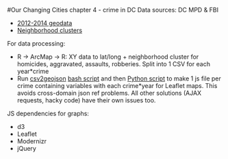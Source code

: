 #Our Changing Cities chapter 4 - crime in DC
Data sources: DC MPD & FBI
* [2012-2014 geodata](http://opendata.dc.gov/datasets?q=crime&sort_by=relevance&geometry=-78.163%2C38.742%2C-75.888%2C39.062)
* [Neighborhood clusters](http://opendata.dc.gov/datasets/f6c703ebe2534fc3800609a07bad8f5b_17?geometry=-77.247%2C38.886%2C-76.758%2C38.967&filterByExtent=true)

For data processing:
* R -> ArcMap -> R: XY data to lat/long + neighborhood cluster for homicides, aggravated, assaults, robberies. Split into 1 CSV for each year*crime
* Run [csv2geojson](https://github.com/mapbox/csv2geojson) [bash script](/scripts/csv2geojson) and then [Python script](/scripts/datajs.py) to make 1 js file per crime containing variables with each crime*year for Leaflet maps. This avoids cross-domain json ref problems. All other solutions (AJAX requests, hacky code) have their own issues too.

JS dependencies for graphs:
* d3
* Leaflet
* Modernizr
* jQuery